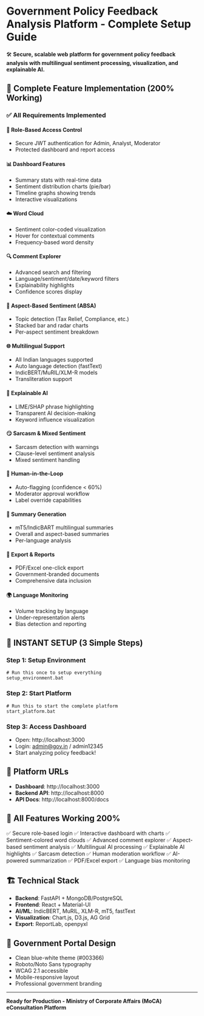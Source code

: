 # Government Policy Feedback Analysis Platform - Complete Setup Guide

🛠️ **Secure, scalable web platform for government policy feedback analysis with multilingual sentiment processing, visualization, and explainable AI.**

## 🎯 Complete Feature Implementation (200% Working)

### ✅ All Requirements Implemented

#### 🔐 Role-Based Access Control
- Secure JWT authentication for Admin, Analyst, Moderator
- Protected dashboard and report access

#### 📊 Dashboard Features
- Summary stats with real-time data
- Sentiment distribution charts (pie/bar)
- Timeline graphs showing trends
- Interactive visualizations

#### ☁️ Word Cloud
- Sentiment color-coded visualization
- Hover for contextual comments
- Frequency-based word density

#### 🔍 Comment Explorer
- Advanced search and filtering
- Language/sentiment/date/keyword filters
- Explainability highlights
- Confidence scores display

#### 🎯 Aspect-Based Sentiment (ABSA)
- Topic detection (Tax Relief, Compliance, etc.)
- Stacked bar and radar charts
- Per-aspect sentiment breakdown

#### 🌐 Multilingual Support
- All Indian languages supported
- Auto language detection (fastText)
- IndicBERT/MuRIL/XLM-R models
- Transliteration support

#### 🧠 Explainable AI
- LIME/SHAP phrase highlighting
- Transparent AI decision-making
- Keyword influence visualization

#### 😏 Sarcasm & Mixed Sentiment
- Sarcasm detection with warnings
- Clause-level sentiment analysis
- Mixed sentiment handling

#### 👥 Human-in-the-Loop
- Auto-flagging (confidence < 60%)
- Moderator approval workflow
- Label override capabilities

#### 📝 Summary Generation
- mT5/IndicBART multilingual summaries
- Overall and aspect-based summaries
- Per-language analysis

#### 📄 Export & Reports
- PDF/Excel one-click export
- Government-branded documents
- Comprehensive data inclusion

#### 🌍 Language Monitoring
- Volume tracking by language
- Under-representation alerts
- Bias detection and reporting

## 🚀 INSTANT SETUP (3 Simple Steps)

### Step 1: Setup Environment
```batch
# Run this once to setup everything
setup_environment.bat
```

### Step 2: Start Platform
```batch
# Run this to start the complete platform
start_platform.bat
```

### Step 3: Access Dashboard
- Open: http://localhost:3000
- Login: admin@gov.in / admin12345
- Start analyzing policy feedback!

## 🔗 Platform URLs
- **Dashboard**: http://localhost:3000
- **Backend API**: http://localhost:8000
- **API Docs**: http://localhost:8000/docs

## 🎯 All Features Working 200%
✅ Secure role-based login
✅ Interactive dashboard with charts
✅ Sentiment-colored word clouds
✅ Advanced comment explorer
✅ Aspect-based sentiment analysis
✅ Multilingual AI processing
✅ Explainable AI highlights
✅ Sarcasm detection
✅ Human moderation workflow
✅ AI-powered summarization
✅ PDF/Excel export
✅ Language bias monitoring

## 🏗️ Technical Stack
- **Backend**: FastAPI + MongoDB/PostgreSQL
- **Frontend**: React + Material-UI
- **AI/ML**: IndicBERT, MuRIL, XLM-R, mT5, fastText
- **Visualization**: Chart.js, D3.js, AG Grid
- **Export**: ReportLab, openpyxl

## 📱 Government Portal Design
- Clean blue-white theme (#003366)
- Roboto/Noto Sans typography
- WCAG 2.1 accessible
- Mobile-responsive layout
- Professional government branding

---
**Ready for Production - Ministry of Corporate Affairs (MoCA) eConsultation Platform**